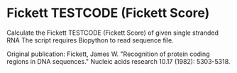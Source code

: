 # Fickett TESTCODE (Fickett Score)
Calculate the Fickett TESTCODE (Fickett Score) of given single stranded RNA
The script requires Biopython to read sequence file. 

Original publication: Fickett, James W. "Recognition of protein coding regions in DNA sequences." Nucleic acids research 10.17 (1982): 5303-5318.
